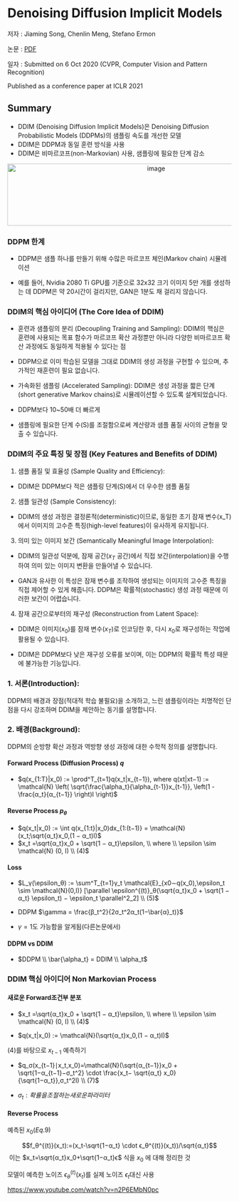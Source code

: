 # Denoising Diffusion Implicit Models

저자 : Jiaming Song, Chenlin Meng, Stefano Ermon

논문 : [PDF](https://arxiv.org/pdf/2010.02502)

일자 : Submitted on 6 Oct 2020  (CVPR, Computer Vision and Pattern Recognition)

Published as a conference paper at ICLR 2021

## Summary

* DDIM (Denoising Diffusion Implicit Models)은 Denoising Diffusion Probabilistic Models (DDPMs)의 샘플링 속도를 개선한 모델
* DDIM은 DDPM과 동일 훈련 방식을 사용
* DDIM은 비마르코프(non-Markovian) 사용, 샘플링에 필요한 단계 감소

<p align="center">
<img width="653" height="139" alt="image" src="https://github.com/user-attachments/assets/bd4fc49f-f068-4d6c-b6d6-316d3b6c5a31" />
</p> 



### DDPM 한계
* DDPM은 샘플 하나를 만들기 위해 수많은 마르코프 체인(Markov chain) 시뮬레이션

* 예를 들어, Nvidia 2080 Ti GPU를 기준으로 32x32 크기 이미지 5만 개를 생성하는 데 DDPM은 약 20시간이 걸리지만, GAN은 1분도 채 걸리지 않습니다.

### DDIM의 핵심 아이디어 (The Core Idea of DDIM)

* 훈련과 샘플링의 분리 (Decoupling Training and Sampling): DDIM의 핵심은 훈련에 사용되는 목표 함수가 마르코프 확산 과정뿐만 아니라 다양한 비마르코프 확산 과정에도 동일하게 적용될 수 있다는 점

* DDPM으로 이미 학습된 모델을 그대로 DDIM의 생성 과정을 구현할 수 있으며, 추가적인 재훈련이 필요 없습니다.

* 가속화된 샘플링 (Accelerated Sampling): DDIM은 생성 과정을 짧은 단계(short generative Markov chains)로 시뮬레이션할 수 있도록 설계되었습니다. 

* DDPM보다 10~50배 더 빠르게

* 샘플링에 필요한 단계 수(S)를 조절함으로써 계산량과 샘플 품질 사이의 균형을 맞출 수 있습니다.


### DDIM의 주요 특징 및 장점 (Key Features and Benefits of DDIM)
1. 샘플 품질 및 효율성 (Sample Quality and Efficiency):

* DDIM은 DDPM보다 적은 샘플링 단계(S)에서 더 우수한 샘플 품질

2. 샘플 일관성 (Sample Consistency):

* DDIM의 생성 과정은 결정론적(deterministic)이므로, 동일한 초기 잠재 변수(x_T)에서 이미지의 고수준 특징(high-level features)이 유사하게 유지됩니다.

3. 의미 있는 이미지 보간 (Semantically Meaningful Image Interpolation):

* DDIM의 일관성 덕분에, 잠재 공간($x_T$ 공간)에서 직접 보간(interpolation)을 수행하여 의미 있는 이미지 변환을 만들어낼 수 있습니다.

* GAN과 유사한 이 특성은 잠재 변수를 조작하여 생성되는 이미지의 고수준 특징을 직접 제어할 수 있게 해줍니다. DDPM은 확률적(stochastic) 생성 과정 때문에 이러한 보간이 어렵습니다.

4. 잠재 공간으로부터의 재구성 (Reconstruction from Latent Space):

* DDIM은 이미지($x_0$)를 잠재 변수($x_T$)로 인코딩한 후, 다시 $x_0$로 재구성하는 작업에 활용될 수 있습니다.

* DDIM은 DDPM보다 낮은 재구성 오류를 보이며, 이는 DDPM의 확률적 특성 때문에 불가능한 기능입니다.

### 1. 서론(Introduction):

DDPM의 배경과 장점(적대적 학습 불필요)을 소개하고, 느린 샘플링이라는 치명적인 단점을 다시 강조하며 DDIM을 제안하는 동기를 설명합니다. 

### 2. 배경(Background):

DDPM의 순방향 확산 과정과 역방향 생성 과정에 대한 수학적 정의를 설명합니다.

#### Forward Process (Diffusion Process) $q$

* $q(x_{1:T}|x_0) := \prod^T_{t=1}q(x_t|x_{t−1}), where q(xt|xt−1) := \mathcal{N} \left( \sqrt{\frac{\alpha_t}{\alpha_{t-1}}x_{t-1}}, \left(1 - \frac{α_t}{α_{t−1}} \right)I \right)$


#### Reverse Process $p_{\theta}$
* $q(x_t|x_0) := \int q(x_{1:t}|x_0)dx_{1:(t−1)} = \mathcal{N} (x_t;\sqrt{α_t}x_0,(1 − α_t)I)$
* $x_t =\sqrt{α_t}x_0 + \sqrt{1 − α_t}\epsilon, \\ where \\ \epsilon \sim \mathcal{N} (0, I) \\ (4)$

#### Loss

* $L_γ(\epsilon_θ) := \sum^T_{t=1}γ_t \mathcal{E}_{x0∼q(x_0),\epsilon_t \sim \mathcal{N}(0,I)} [\parallel \epsilon^{(t)}_θ(\sqrt{α_t}x_0 + \sqrt{1 − α_t} \epsilon_t) − \epsilon_t \parallel^2_2] \\ (5)$

* DDPM $\gamma = \frac{β_t^2}{2σ_t^2α_t(1−\bar{α}_t)}$
* $γ = 1$도 가능함을 알게됨(다른논문에서)

#### DDPM vs DDIM
* $DDPM \\ \bar{\alpha_t} = DDIM \\ \alpha_t$

### DDIM 핵심 아이디어 Non Markovian Process

#### 새로운 Forward조건부 분포

* $x_t =\sqrt{α_t}x_0 + \sqrt{1 − α_t}\epsilon, \\ where \\ \epsilon \sim \mathcal{N} (0, I) \\ (4)$

* $q(x_t|x_0) := \mathcal{N}(\sqrt{α_t}x_0,(1 − α_t)I)$

(4)를 바탕으로 $x_{t-1}$ 예측하기

* $q_σ(x_{t−1}∣x_t,x_0)=\mathcal{N}(\sqrt{α_{t−1}}x_0 +  \sqrt{1−α_{t−1}−σ_t^2} \cdot \frac{x_t− \sqrt{α_t} x_0}{\sqrt{1−α_t}},σ_t^2I) \\ (7)$


* $\sigma_t : 확률을 조절하는 새로운 파라미터$


#### Reverse Process

예측된 $x_0 (Eq. 9)$

$$f_θ^{(t)}(x_t):=(x_t-\sqrt{1−α_t} \cdot ϵ_θ^{(t)}(x_t))/\sqrt{α_t}$$
​
이는 $x_t=\sqrt{α_t}x_0+\sqrt{1−α_t}ϵ$ 식을 $x_0$ 에 대해 정리한 것

모델이 예측한 노이즈 $\epsilon_\theta^{(t)}(x_t)$를 실제 노이즈 $ϵ_t$대신 사용


https://www.youtube.com/watch?v=n2P6EMbN0pc
